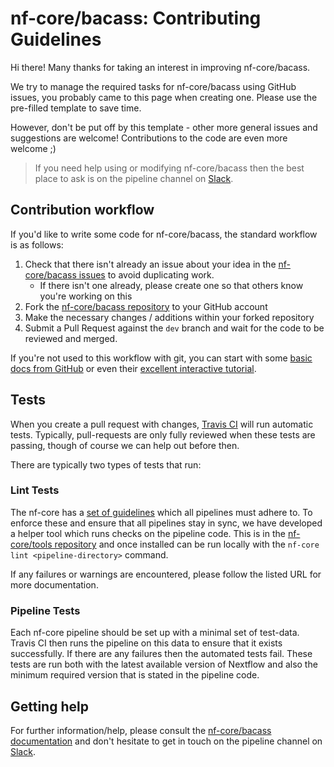 # nf-core/bacass: Contributing Guidelines

Hi there! Many thanks for taking an interest in improving nf-core/bacass.

We try to manage the required tasks for nf-core/bacass using GitHub issues, you probably came to this page when creating one. Please use the pre-filled template to save time.

However, don't be put off by this template - other more general issues and suggestions are welcome! Contributions to the code are even more welcome ;)

> If you need help using or modifying nf-core/bacass then the best place to ask is on the pipeline channel on [Slack](https://nf-core-invite.herokuapp.com/).

## Contribution workflow

If you'd like to write some code for nf-core/bacass, the standard workflow
is as follows:

1. Check that there isn't already an issue about your idea in the
   [nf-core/bacass issues](https://github.com/nf-core/bacass/issues) to avoid
   duplicating work.
    * If there isn't one already, please create one so that others know you're working on this
2. Fork the [nf-core/bacass repository](https://github.com/nf-core/bacass) to your GitHub account
3. Make the necessary changes / additions within your forked repository
4. Submit a Pull Request against the `dev` branch and wait for the code to be reviewed and merged.

If you're not used to this workflow with git, you can start with some [basic docs from GitHub](https://help.github.com/articles/fork-a-repo/) or even their [excellent interactive tutorial](https://try.github.io/).

## Tests

When you create a pull request with changes, [Travis CI](https://travis-ci.org/) will run automatic tests.
Typically, pull-requests are only fully reviewed when these tests are passing, though of course we can help out before then.

There are typically two types of tests that run:

### Lint Tests

The nf-core has a [set of guidelines](http://nf-co.re/guidelines) which all pipelines must adhere to.
To enforce these and ensure that all pipelines stay in sync, we have developed a helper tool which runs checks on the pipeline code. This is in the [nf-core/tools repository](https://github.com/nf-core/tools) and once installed can be run locally with the `nf-core lint <pipeline-directory>` command.

If any failures or warnings are encountered, please follow the listed URL for more documentation.

### Pipeline Tests

Each nf-core pipeline should be set up with a minimal set of test-data.
Travis CI then runs the pipeline on this data to ensure that it exists successfully.
If there are any failures then the automated tests fail.
These tests are run both with the latest available version of Nextflow and also the minimum required version that is stated in the pipeline code.

## Getting help

For further information/help, please consult the [nf-core/bacass documentation](https://github.com/nf-core/bacass#documentation) and don't hesitate to get in touch on the pipeline channel on [Slack](https://nf-core-invite.herokuapp.com/).
